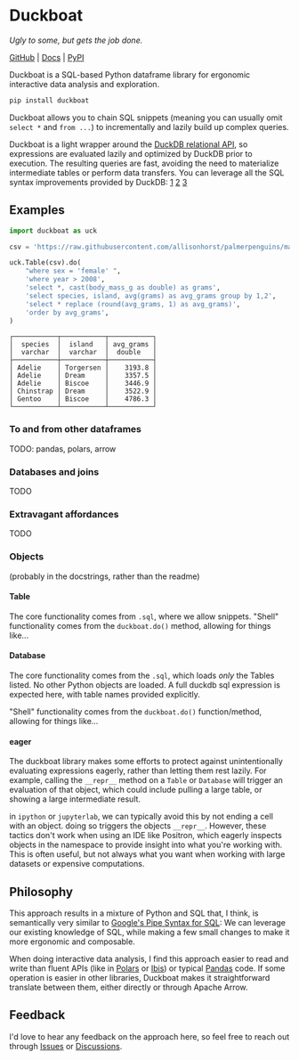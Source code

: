 # Duckboat

*Ugly to some, but gets the job done.*

[GitHub](https://github.com/ajfriend/duckboat) | [Docs](https://ajfriend.github.io/duckboat/) | [PyPI](https://pypi.org/project/duckboat/)

Duckboat is a SQL-based Python dataframe library for ergonomic interactive
data analysis and exploration.


```python
pip install duckboat
```

Duckboat allows you to chain SQL snippets (meaning you can usually omit `select *` and `from ...`)
to incrementally and lazily build up complex queries.

Duckboat is a light wrapper around the
[DuckDB relational API](https://duckdb.org/docs/api/python/relational_api),
so
expressions are evaluated lazily and optimized by DuckDB prior to execution.
The resulting queries are fast, avoiding the need to materialize intermediate tables or
perform data transfers.
You can leverage all the SQL syntax improvements provided by DuckDB:
[1](https://duckdb.org/2022/05/04/friendlier-sql.html)
[2](https://duckdb.org/2023/08/23/even-friendlier-sql.html)
[3](https://duckdb.org/docs/sql/dialect/friendly_sql.html)

## Examples

```python
import duckboat as uck

csv = 'https://raw.githubusercontent.com/allisonhorst/palmerpenguins/main/inst/extdata/penguins.csv'

uck.Table(csv).do(
    "where sex = 'female' ",
    'where year > 2008',
    'select *, cast(body_mass_g as double) as grams',
    'select species, island, avg(grams) as avg_grams group by 1,2',
    'select * replace (round(avg_grams, 1) as avg_grams)',
    'order by avg_grams',
)
```

```
┌───────────┬───────────┬───────────┐
│  species  │  island   │ avg_grams │
│  varchar  │  varchar  │  double   │
├───────────┼───────────┼───────────┤
│ Adelie    │ Torgersen │    3193.8 │
│ Adelie    │ Dream     │    3357.5 │
│ Adelie    │ Biscoe    │    3446.9 │
│ Chinstrap │ Dream     │    3522.9 │
│ Gentoo    │ Biscoe    │    4786.3 │
└───────────┴───────────┴───────────┘
```

### To and from other dataframes

TODO: pandas, polars, arrow

### Databases and joins

TODO

### Extravagant affordances

TODO


### Objects

(probably in the docstrings, rather than the readme)

#### Table

The core functionality comes from `.sql`, where we allow snippets.
"Shell" functionality comes from the `duckboat.do()` method, allowing for things like...

#### Database

The core functionality comes from the `.sql`, which loads *only* the Tables listed. No other Python objects are loaded.
A full duckdb sql expression is expected here, with table names provided explicitly.

"Shell" functionality comes from the `duckboat.do()` function/method, allowing for things like...


#### eager

The duckboat library makes some efforts to protect against unintentionally evaluating expressions eagerly, rather
than letting them rest lazily. For example, calling the `__repr__` method on a `Table` or `Database` will
trigger an evaluation of that object, which could include pulling a large table, or showing a large intermediate result.

in `ipython` or `jupyterlab`, we can typically avoid this by not ending a cell with an object. doing so
triggers the objects `__repr__`. However, these tactics don't work when using an IDE like Positron,
which eagerly inspects objects in the namespace to provide insight into what you're working with. This is often useful,
but not always what you want when working with large datasets or expensive computations.

## Philosophy

This approach results in a mixture of Python and SQL that, I think, is semantically very similar to
[Google's Pipe Syntax for SQL](https://research.google/pubs/sql-has-problems-we-can-fix-them-pipe-syntax-in-sql/):
We can leverage our existing knowledge of SQL, while making a few small changes to make it more ergonomic and composable.

When doing interactive data analysis, I find this approach easier to read and write than
fluent APIs (like in [Polars](https://pola.rs/) or [Ibis](https://ibis-project.org/)) or typical [Pandas](https://pandas.pydata.org/) code.
If some operation is easier in other libraries, Duckboat makes it straightforward translate between them, either directly or through Apache Arrow.

## Feedback

I'd love to hear any feedback on the approach here, so feel free to reach out through
[Issues](https://github.com/ajfriend/duckboat/issues)
or
[Discussions](https://github.com/ajfriend/duckboat/discussions).

